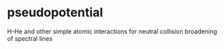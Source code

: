 # pseudopotential
H-He and other simple atomic interactions for neutral collision broadening of spectral lines
